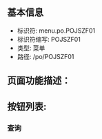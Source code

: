 
## 基本信息

- 标识符: menu.po.POJSZF01
- 标识符缩写: POJSZF01
- 类型: 菜单
- 路径: /po/POJSZF01

## 页面功能描述：





## 按钮列表:


### 查询


